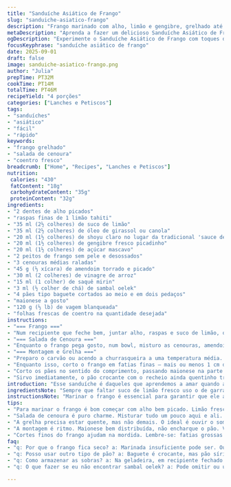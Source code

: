 ```yaml
---
title: "Sanduíche Asiático de Frango"
slug: "sanduiche-asiatico-frango"
description: "Frango marinado com alho, limão e gengibre, grelhado até a crosta dourar. Salada crocante de cenoura com amendoim, vinagre de arroz e um toque apimentado de sambal oelek. Montado no pão baguete com maionese e folhas frescas de coentro. Texturas e sabores que conversam: picância, doçura, acidez e crocância, numa experiência rápida e prática."
metaDescription: "Aprenda a fazer um delicioso Sanduíche Asiático de Frango com sabores intensos e texturas irresistíveis"
ogDescription: "Experimente o Sanduíche Asiático de Frango com toques de gengibre e crocância. Uma explosão de sabores que você precisa provar"
focusKeyphrase: "sanduíche asiático de frango"
date: 2025-09-01
draft: false
image: sanduiche-asiatico-frango.png
author: "Julia"
prepTime: PT32M
cookTime: PT14M
totalTime: PT46M
recipeYield: "4 porções"
categories: ["Lanches e Petiscos"]
tags:
- "sanduíches"
- "asiático"
- "fácil"
- "rápido"
keywords:
- "frango grelhado"
- "salada de cenoura"
- "coentro fresco"
breadcrumb: ["Home", "Recipes", "Lanches e Petiscos"]
nutrition: 
 calories: "430"
 fatContent: "18g"
 carbohydrateContent: "35g"
 proteinContent: "32g"
ingredients:
- "2 dentes de alho picados"
- "raspas finas de 1 limão tahiti"
- "35 ml (2½ colheres) de suco de limão"
- "35 ml (2½ colheres) de óleo de girassol ou canola"
- "20 ml (1½ colheres) de shoyu claro no lugar da tradicional 'sauce de peixe'"
- "20 ml (1½ colheres) de gengibre fresco picadinho"
- "20 ml (1½ colheres) de açúcar mascavo"
- "2 peitos de frango sem pele e desossados"
- "3 cenouras médias raladas"
- "45 g (⅓ xícara) de amendoim torrado e picado"
- "30 ml (2 colheres) de vinagre de arroz"
- "15 ml (1 colher) de saquê mirin"
- "3 ml (½ colher de chá) de sambal oelek"
- "4 pães tipo baguete cortados ao meio e em dois pedaços"
- "maionese a gosto"
- "120 g (⅓ lb) de vagem blanqueada"
- "folhas frescas de coentro na quantidade desejada"
instructions:
- "=== Frango ==="
- "Num recipiente que feche bem, juntar alho, raspas e suco de limão, óleo, shoyu, gengibre e açúcar demerara (uso mascavo porque funde melhor o sabor). Misturo tudo com uma colher e coloco os peitos, cobrindo bem. Não deixe no tempero mais de 10-11 horas, 1-3 horas é suficiente; demais deixa sabor estranho e textura ruim. Reserve na geladeira."
- "=== Salada de Cenoura ==="
- "Enquanto o frango pega gosto, num bowl, misturo as cenouras, amendoim, vinagre de arroz, mirin e sambal oelek. O apimentadinho desse sambal é essencial pra levantar o prato, mas dose conforme seu gosto. Levo à geladeira, vai ganhando corpo e crocância."
- "=== Montagem e Grelha ==="
- "Preparo o carvão ou acendo a churrasqueira a uma temperatura média. Pingo um pouco de óleo na grelha e espalho com papel toalha pra não grudar. Escorro o frango, jogo fora a marinada – nunca reaproveite esse líquido, amarga e contamina. Grelho por volta de 6-8 minutos cada lado, até sentir a carne firme e com marcas da grelha; melhor confiar no tato: carne macia mas já firme ao toque, sem ficar mole ou ressecada. Depois de tirar do fogo, deixo descansar 4 minutos para os sucos redistribuírem; se cortar quente, tudo escapa e fica seco."
- "Enquanto isso, corto o frango em fatias finas – mais ou menos 1 cm de espessura. O corte certo faz diferença no sanduíche, fatias muito grossas atrapalham na mordida."
- "Corto os pães no sentido do comprimento, passando maionese na parte interna – não exagere para não ficar pesado. Distribuo as fatias do frango, coloco a salada crocante por cima, os grãos de amendoim picados, as vagens e muitas folhas frescas de coentro. A coentro traz frescor, não pule essa parte, mesmo quem não é fã deve experimentar uma folha ou duas."
- "Sirvo imediatamente, o pão crocante com o recheio ainda quentinho traz uma explosão de texturas e sabores que não dá pra explicar, tem que provar."
introduction: "Esse sanduíche é daqueles que aprendemos a amar quando a correria da vida não deixa perder a vontade de se alimentar bem. Dos elementos do frango com toque asiático à crocância da cenoura e o crostado do pão, trata-se de uma mistura de texturas cheias de personalidade. Troquei a tradicional 'sauce de peixe' um pouco invasiva por shoyu claro para dar mais suavidade; a acidez do limão gruda na carne, o gingibre levanta o aroma e o açúcar mascavo acrescenta profundidade. Esse combo virou favorito aqui em casa, até no verão que não pede comida pesada. Praticidade com sabor, raro de achar."
ingredientsNote: "Sempre que faltar suco de limão fresco uso o de garrafinha, desde que espremo um pouco de limão antes para manter frescor. O shoyu claro substitui a pasta de peixe porque é mais acessível no mercado brasileiro e deixa o sabor limpo, sem aquela pungência excessiva que nem todo mundo curte. O amendoim pode ser trocado por castanha de caju, mais neutra, para quem tem alergias leves, e o sambal oelek pode ser omitido ou usado com moderação para evitar que a preparação vire algo muito picante. Se quiser inovar, já fiz com coentro e hortelã juntos, ficou refrescante e diferente. Vagem blanqueada é essencial para o croque, substitui a falta de alface e mantém o frescor."
instructionsNote: "Marinar o frango é essencial para garantir que ele absorva bem todos os sabores intensos. Não prolongue demais o tempo para não “cozinhar” a carne na acidez do limão e nem deixá-la com textura cozida demais. A gordura do óleo vegetal une tudo. Grelhar sem pressa, sempre em fogo médio, previne que a carne resseque por fora deixando o interior cru. O descanso do frango depois de grelhado não é um detalhe; ele garante suculência, se cortar quente, perde essa umidade natural. Para a saladinha, mexer apenas o necessário, para que não fique aguada e mantenha crocância, o vinagre e o mirin ajudam a equilibrar os sabores com a doçura do açúcar no frango. Montar tudo pouco antes de servir para que o pão não amoleça. Paciência e observação são amigos da cozinha; olhar o frango na grelha, sentir o aroma do gengibre e o calor da faca ao cortar mostra mais do que simplesmente usar o relógio."
tips:
- "Para marinar o frango é bom começar com alho bem picado. Limão fresco é o ideal. Se não tiver, garrafa serve, mas frescura faz diferença. Cuidado para não deixar por muito tempo. Cuidado com a textura."
- "Salada de cenoura é puro charme. Misturar tudo um pouco aqui e ali. Não exagere no sambal oelek. Passei raiva no passado com o excesso; quem gosta de muito picante adicione ao gosto."
- "A grelha precisa estar quente, mas não demais. O ideal é ouvir o som; deve chiar um pouco. Também não se esqueça do descanso do frango. Quatro minutos mudam tudo. Carne seca dá até desgosto."
- "A montagem é ritmo. Maionese bem distribuída, não encharque o pão. Vagem crocante é essencial para equilibrar os sabores. Se a vagem não estiver, alface serve. Aqui é questão de ter frescor."
- "Cortes finos do frango ajudam na mordida. Lembre-se: fatias grossas atrapalham. Sinta a textura. Se não tiver coentro, use hortelã. Frescor no final é tudo. Mudanças fazem a receita sua."
faq:
- "q: Por que o frango fica seco? a: Marinada insuficiente pode ser. Ou grelha muito quente. Sinal: deve ficar firme mas não duro. Teste com o toque."
- "q: Posso usar outro tipo de pão? a: Baguete é crocante, mas pão sírio pode ser uma alternativa. Mudanças sempre são bem-vindas. Atenção ao não deixar o pão mole."
- "q: Como armazenar as sobras? a: Na geladeira, em recipiente fechado. Isso evita que ressequem. Mas se acontecer, esquente no forno. Micro-ondas não dá certo."
- "q: O que fazer se eu não encontrar sambal oelek? a: Pode omitir ou usar molho de pimenta. O importante é sabor sem queimar a boca. Temperatura é tudo na cozinha."

---
```

